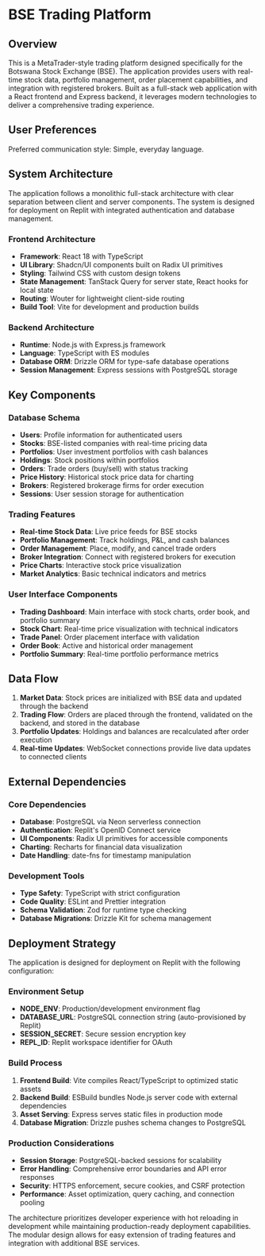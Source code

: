 # BSE Trading Platform

## Overview

This is a MetaTrader-style trading platform designed specifically for the Botswana Stock Exchange (BSE). The application provides users with real-time stock data, portfolio management, order placement capabilities, and integration with registered brokers. Built as a full-stack web application with a React frontend and Express backend, it leverages modern technologies to deliver a comprehensive trading experience.

## User Preferences

Preferred communication style: Simple, everyday language.

## System Architecture

The application follows a monolithic full-stack architecture with clear separation between client and server components. The system is designed for deployment on Replit with integrated authentication and database management.

### Frontend Architecture
- **Framework**: React 18 with TypeScript
- **UI Library**: Shadcn/UI components built on Radix UI primitives
- **Styling**: Tailwind CSS with custom design tokens
- **State Management**: TanStack Query for server state, React hooks for local state
- **Routing**: Wouter for lightweight client-side routing
- **Build Tool**: Vite for development and production builds

### Backend Architecture
- **Runtime**: Node.js with Express.js framework
- **Language**: TypeScript with ES modules
- **Database ORM**: Drizzle ORM for type-safe database operations
- **Session Management**: Express sessions with PostgreSQL storage

## Key Components

### Database Schema
- **Users**: Profile information for authenticated users
- **Stocks**: BSE-listed companies with real-time pricing data
- **Portfolios**: User investment portfolios with cash balances
- **Holdings**: Stock positions within portfolios
- **Orders**: Trade orders (buy/sell) with status tracking
- **Price History**: Historical stock price data for charting
- **Brokers**: Registered brokerage firms for order execution
- **Sessions**: User session storage for authentication

### Trading Features
- **Real-time Stock Data**: Live price feeds for BSE stocks
- **Portfolio Management**: Track holdings, P&L, and cash balances
- **Order Management**: Place, modify, and cancel trade orders
- **Broker Integration**: Connect with registered brokers for execution
- **Price Charts**: Interactive stock price visualization
- **Market Analytics**: Basic technical indicators and metrics

### User Interface Components
- **Trading Dashboard**: Main interface with stock charts, order book, and portfolio summary
- **Stock Chart**: Real-time price visualization with technical indicators
- **Trade Panel**: Order placement interface with validation
- **Order Book**: Active and historical order management
- **Portfolio Summary**: Real-time portfolio performance metrics

## Data Flow


1. **Market Data**: Stock prices are initialized with BSE data and updated through the backend
2. **Trading Flow**: Orders are placed through the frontend, validated on the backend, and stored in the database
3. **Portfolio Updates**: Holdings and balances are recalculated after order execution
4. **Real-time Updates**: WebSocket connections provide live data updates to connected clients

## External Dependencies

### Core Dependencies
- **Database**: PostgreSQL via Neon serverless connection
- **Authentication**: Replit's OpenID Connect service
- **UI Components**: Radix UI primitives for accessible components
- **Charting**: Recharts for financial data visualization
- **Date Handling**: date-fns for timestamp manipulation

### Development Tools
- **Type Safety**: TypeScript with strict configuration
- **Code Quality**: ESLint and Prettier integration
- **Schema Validation**: Zod for runtime type checking
- **Database Migrations**: Drizzle Kit for schema management

## Deployment Strategy

The application is designed for deployment on Replit with the following configuration:

### Environment Setup
- **NODE_ENV**: Production/development environment flag
- **DATABASE_URL**: PostgreSQL connection string (auto-provisioned by Replit)
- **SESSION_SECRET**: Secure session encryption key
- **REPL_ID**: Replit workspace identifier for OAuth

### Build Process
1. **Frontend Build**: Vite compiles React/TypeScript to optimized static assets
2. **Backend Build**: ESBuild bundles Node.js server code with external dependencies
3. **Asset Serving**: Express serves static files in production mode
4. **Database Migration**: Drizzle pushes schema changes to PostgreSQL

### Production Considerations
- **Session Storage**: PostgreSQL-backed sessions for scalability
- **Error Handling**: Comprehensive error boundaries and API error responses
- **Security**: HTTPS enforcement, secure cookies, and CSRF protection
- **Performance**: Asset optimization, query caching, and connection pooling

The architecture prioritizes developer experience with hot reloading in development while maintaining production-ready deployment capabilities. The modular design allows for easy extension of trading features and integration with additional BSE services.